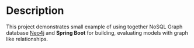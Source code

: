# Description
This project demonstrates small example of using together NoSQL Graph database [Neo4j](https://neo4j.com) and **Spring Boot** for
building, evaluating models with graph like relationships.  
